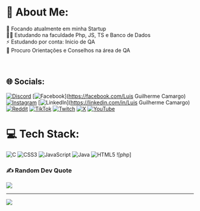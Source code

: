 # 💫 About Me:
🚛 Focando atualmente em minha Startup<br>🧑‍💻 Estudando na faculdade Php, JS, TS e Banco de Dados<br>⚡ Estudando por conta: Inicio de QA<br>💬 Procuro Orientações e Conselhos na área de QA<br><br><br>


## 🌐 Socials:
[![Discord](https://img.shields.io/badge/Discord-%237289DA.svg?logo=discord&logoColor=white)](https://discord.gg/chibilski) [![Facebook](https://img.shields.io/badge/Facebook-%231877F2.svg?logo=Facebook&logoColor=white)](https://facebook.com/Luis Guilherme Camargo) [![Instagram](https://img.shields.io/badge/Instagram-%23E4405F.svg?logo=Instagram&logoColor=white)](https://instagram.com/@chibilski) [![LinkedIn](https://img.shields.io/badge/LinkedIn-%230077B5.svg?logo=linkedin&logoColor=white)](https://linkedin.com/in/Luis Guilherme Camargo) [![Reddit](https://img.shields.io/badge/Reddit-%23FF4500.svg?logo=Reddit&logoColor=white)](https://reddit.com/user/r/chibilski) [![TikTok](https://img.shields.io/badge/TikTok-%23000000.svg?logo=TikTok&logoColor=white)](https://tiktok.com/@chibilski) [![Twitch](https://img.shields.io/badge/Twitch-%239146FF.svg?logo=Twitch&logoColor=white)](https://twitch.tv/chibilski) [![X](https://img.shields.io/badge/X-black.svg?logo=X&logoColor=white)](https://x.com/chibilski3) [![YouTube](https://img.shields.io/badge/YouTube-%23FF0000.svg?logo=YouTube&logoColor=white)](https://youtube.com/@chibilski) 

# 💻 Tech Stack:
![C](https://img.shields.io/badge/c-%2300599C.svg?style=for-the-badge&logo=c&logoColor=white) ![CSS3](https://img.shields.io/badge/css3-%231572B6.svg?style=for-the-badge&logo=css3&logoColor=white) ![JavaScript](https://img.shields.io/badge/javascript-%23323330.svg?style=for-the-badge&logo=javascript&logoColor=%23F7DF1E) ![Java](https://img.shields.io/badge/java-%23ED8B00.svg?style=for-the-badge&logo=openjdk&logoColor=white) ![HTML5](https://img.shields.io/badge/html5-%23E34F26.svg?style=for-the-badge&logo=html5&logoColor=white) ![php]

### ✍️ Random Dev Quote
![](https://quotes-github-readme.vercel.app/api?type=horizontal&theme=tokyonight)

---
[![](https://visitcount.itsvg.in/api?id=chibilski&icon=2&color=1)](https://visitcount.itsvg.in)

<!-- Proudly created with GPRM ( https://gprm.itsvg.in ) -->
